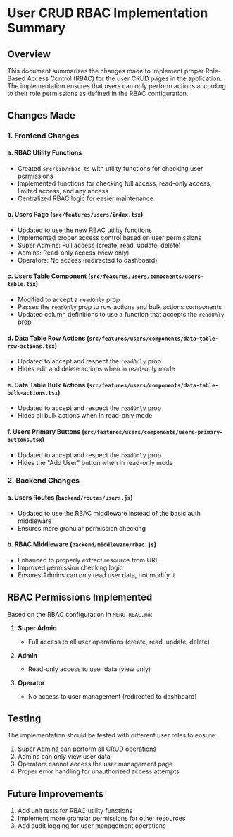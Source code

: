 # User CRUD RBAC Implementation Summary

## Overview
This document summarizes the changes made to implement proper Role-Based Access Control (RBAC) for the user CRUD pages in the application. The implementation ensures that users can only perform actions according to their role permissions as defined in the RBAC configuration.

## Changes Made

### 1. Frontend Changes

#### a. RBAC Utility Functions
- Created `src/lib/rbac.ts` with utility functions for checking user permissions
- Implemented functions for checking full access, read-only access, limited access, and any access
- Centralized RBAC logic for easier maintenance

#### b. Users Page (`src/features/users/index.tsx`)
- Updated to use the new RBAC utility functions
- Implemented proper access control based on user permissions
- Super Admins: Full access (create, read, update, delete)
- Admins: Read-only access (view only)
- Operators: No access (redirected to dashboard)

#### c. Users Table Component (`src/features/users/components/users-table.tsx`)
- Modified to accept a `readOnly` prop
- Passes the `readOnly` prop to row actions and bulk actions components
- Updated column definitions to use a function that accepts the `readOnly` prop

#### d. Data Table Row Actions (`src/features/users/components/data-table-row-actions.tsx`)
- Updated to accept and respect the `readOnly` prop
- Hides edit and delete actions when in read-only mode

#### e. Data Table Bulk Actions (`src/features/users/components/data-table-bulk-actions.tsx`)
- Updated to accept and respect the `readOnly` prop
- Hides all bulk actions when in read-only mode

#### f. Users Primary Buttons (`src/features/users/components/users-primary-buttons.tsx`)
- Updated to accept and respect the `readOnly` prop
- Hides the "Add User" button when in read-only mode

### 2. Backend Changes

#### a. Users Routes (`backend/routes/users.js`)
- Updated to use the RBAC middleware instead of the basic auth middleware
- Ensures more granular permission checking

#### b. RBAC Middleware (`backend/middleware/rbac.js`)
- Enhanced to properly extract resource from URL
- Improved permission checking logic
- Ensures Admins can only read user data, not modify it

## RBAC Permissions Implemented

Based on the RBAC configuration in `MENU_RBAC.md`:

1. **Super Admin**
   - Full access to all user operations (create, read, update, delete)

2. **Admin**
   - Read-only access to user data (view only)

3. **Operator**
   - No access to user management (redirected to dashboard)

## Testing

The implementation should be tested with different user roles to ensure:
1. Super Admins can perform all CRUD operations
2. Admins can only view user data
3. Operators cannot access the user management page
4. Proper error handling for unauthorized access attempts

## Future Improvements

1. Add unit tests for RBAC utility functions
2. Implement more granular permissions for other resources
3. Add audit logging for user management operations